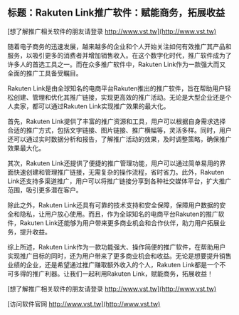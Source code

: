 ## **标题：Rakuten Link推广软件：赋能商务，拓展收益**

[想了解推广相关软件的朋友请登录 http://www.vst.tw](http://www.vst.tw)

随着电子商务的迅速发展，越来越多的企业和个人开始关注如何有效推广其产品和服务，以吸引更多的消费者并增加销售收入。在这个数字化时代，推广软件成为了许多人的首选工具之一。而在众多推广软件中，Rakuten Link作为一款强大而又全面的推广工具备受瞩目。

Rakuten Link是由全球知名的电商平台Rakuten推出的推广软件，旨在帮助用户轻松创建、管理和优化其推广链接，实现更高效的推广活动。无论是大型企业还是个人卖家，都可以通过Rakuten Link实现推广效果的最大化。

首先，Rakuten Link提供了丰富的推广资源和工具，用户可以根据自身需求选择合适的推广方式，包括文字链接、图片链接、推广横幅等，灵活多样。同时，用户还可以通过实时数据分析和报告，了解推广活动的效果，及时调整策略，确保推广效果最大化。

其次，Rakuten Link还提供了便捷的推广管理功能，用户可以通过简单易用的界面快速创建和管理推广链接，无需复杂的操作流程，省时省力。此外，Rakuten Link还支持多渠道推广，用户可以将推广链接分享到各种社交媒体平台，扩大推广范围，吸引更多潜在客户。

除此之外，Rakuten Link还具有可靠的技术支持和安全保障，保障用户数据的安全和隐私，让用户放心使用。而且，作为全球知名的电商平台Rakuten的推广软件，Rakuten Link还能够为用户带来更多商业机会和合作伙伴，助力用户拓展业务，提升收益。

综上所述，Rakuten Link作为一款功能强大、操作简便的推广软件，在帮助用户实现推广目标的同时，还为用户带来了更多商业机会和收益。无论是想要提升销售业绩的企业，还是希望通过推广赚取额外收入的个人，Rakuten Link都是一个不可多得的推广利器。让我们一起利用Rakuten Link，赋能商务，拓展收益！

[想了解推广相关软件的朋友请登录 http://www.vst.tw](http://www.vst.tw)


[访问软件官网 http://www.vst.tw](http://www.vst.tw)
